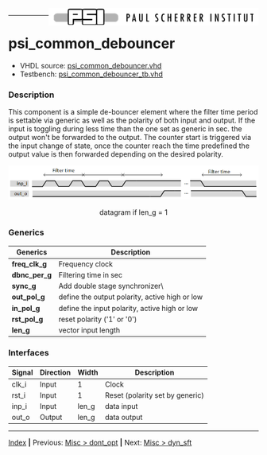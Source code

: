 <img align="right" src="../psi_logo.png">

***
# psi_common_debouncer

- VHDL source: [psi_common_debouncer.vhd](../../hdl/psi_common_debouncer.vhd)
- Testbench:  [psi_common_debouncer_tb.vhd](../../testbench/psi_common_debouncer_tb/psi_common_debouncer_tb.vhd)

### Description
This component is a simple de-bouncer element where the filter time
period is settable via generic as well as the polarity of both input and
output. If the input is toggling during less time than the one set as
generic in sec. the output won't be forwarded to the output. The counter
start is triggered via the input change of state, once the counter reach
the time predefined the output value is then forwarded depending on the
desired polarity.

<p align="center"><img src="ch11_8_fig47.png"> </p>
<p align="center"> datagram if len_g = 1 </p>

### Generics


Generics        | Description
----------------|-------------------------------------------------
**freq\_clk\_g**|Frequency clock
**dbnc\_per\_g**|Filtering time in sec
**sync\_g** 		|Add double stage synchronizer\
**out\_pol\_g** |define the output polarity, active high or low
**in\_pol\_g**  |define the input polarity, active high or low
**rst\_pol\_g** |reset polarity ('1' or '0')
**len\_g**      |vector input length

### Interfaces

Signal  |Direction  |Width   |Description
--------|-----------|--------|---------------------------------
clk\_i  |Input      |1       |Clock
rst\_i  |Input      |1       |Reset (polarity set by generic)
inp\_i  |Input      |len\_g  |data input
out\_o  |Output     |len\_g  |data output

***
[Index](../psi_common_index.md) **|** Previous: [Misc > dont_opt](../ch11_misc/ch11_7_dont_opt.md) **|** Next: [Misc > dyn_sft](../ch11_misc/ch11_9_dyn_sft.md)